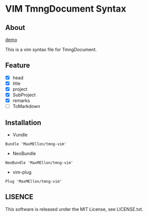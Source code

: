 # VIM TmngDocument Syntax

## About

[demo](https://raw.githubusercontent.com/MaxMEllon/demos/master/vim_tmng.png)

This is a vim syntax file for TmngDocument.

## Feature

- [x] head
- [x] title
- [x] project
- [x] SubProject
- [x] remarks
- [ ] ToMarkdown

## Installation

- Vundle

```vim
Bundle 'MaxMEllon/tmng-vim'
```

- NeoBundle

```vim
NeoBundle 'MaxMEllon/tmng-vim'
```

- vim-plug

```vim
Plug 'MaxMEllon/tmng-vim'
```

## LISENCE

This software is released under the MIT License, see LICENSE.txt.
